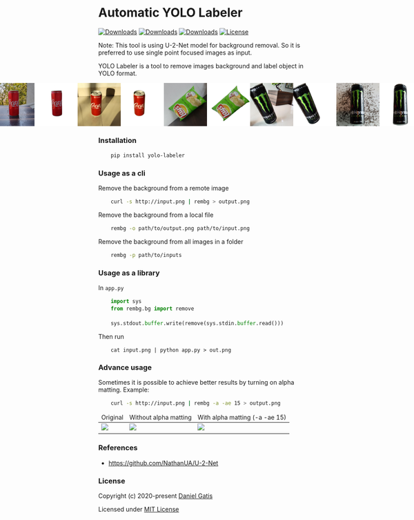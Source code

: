 # Automatic YOLO Labeler

[![Downloads](https://pepy.tech/badge/yolo-labeler)](https://pepy.tech/project/yolo-labeler)
[![Downloads](https://pepy.tech/badge/yolo-labeler/month)](https://pepy.tech/project/yolo-labeler/month)
[![Downloads](https://pepy.tech/badge/yolo-labeler/week)](https://pepy.tech/project/yolo-labeler/week)
[![License](https://img.shields.io/badge/License-MIT-blue.svg)](https://img.shields.io/badge/License-MIT-blue.svg)

Note: This tool is using U-2-Net model for background removal. So it is preferred to use single point focused images as input.

YOLO Labeler is a tool to remove images background and label object in YOLO format.

<p style="display: flex;align-items: center;justify-content: center;">
  <img src="https://github.com/abpanchal95/yolo-labeler/blob/master/examples/1.jpg" width="100" />
  <img src="https://github.com/abpanchal95/yolo-labeler/blob/master/examples/1_.png" width="100" />
  <img src="https://github.com/abpanchal95/yolo-labeler/blob/master/examples/2.jpg" width="100" />
  <img src="https://github.com/abpanchal95/yolo-labeler/blob/master/examples/2_.png" width="100" />
  <img src="https://github.com/abpanchal95/yolo-labeler/blob/master/examples/3.jpg" width="100" />
  <img src="https://github.com/abpanchal95/yolo-labeler/blob/master/examples/3_.png" width="100" />
  <img src="https://github.com/abpanchal95/yolo-labeler/blob/master/examples/4.jpg" width="100" />
  <img src="https://github.com/abpanchal95/yolo-labeler/blob/master/examples/4_.png" width="100" />
  <img src="https://github.com/abpanchal95/yolo-labeler/blob/master/examples/5.jpg" width="100" />
  <img src="https://github.com/abpanchal95/yolo-labeler/blob/master/examples/5_.png" width="100" />
</p>

### Installation

```bash
    pip install yolo-labeler
```

### Usage as a cli

Remove the background from a remote image
```bash
    curl -s http://input.png | rembg > output.png
```

Remove the background from a local file
```bash
    rembg -o path/to/output.png path/to/input.png
```

Remove the background from all images in a folder
```bash
    rembg -p path/to/inputs
```

### Usage as a library

In `app.py`

```python
    import sys
    from rembg.bg import remove

    sys.stdout.buffer.write(remove(sys.stdin.buffer.read()))
```

Then run
```
    cat input.png | python app.py > out.png
```

### Advance usage

Sometimes it is possible to achieve better results by turning on alpha matting. Example:
```bash
    curl -s http://input.png | rembg -a -ae 15 > output.png
```

<table>
    <thead>
        <tr>
            <td>Original</td>
            <td>Without alpha matting</td>
            <td>With alpha matting (-a -ae 15)</td>
        </tr>
    </thead>
    <tbody>
        <tr>
            <td><img src="https://raw.githubusercontent.com/danielgatis/rembg/master/examples/food-1.jpg"/></td>
            <td><img src="https://raw.githubusercontent.com/danielgatis/rembg/master/examples/food-1.out.jpg"/></td>
            <td><img src="https://raw.githubusercontent.com/danielgatis/rembg/master/examples/food-1.out.alpha.jpg"/></td>
        </tr>
    </tbody>
</table>

### References

- https://github.com/NathanUA/U-2-Net

### License

Copyright (c) 2020-present [Daniel Gatis](https://github.com/danielgatis)

Licensed under [MIT License](./LICENSE.txt)
